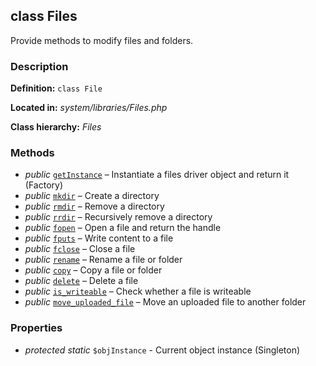 
class Files
-----------

Provide methods to modify files and folders.


### Description ###

**Definition:** `class File`

**Located in:** *system/libraries/Files.php*

**Class hierarchy:** *Files*


### Methods ###

- *public* [`getInstance`](Files/getInstance.md) – Instantiate a files driver object and return it (Factory)
- *public* [`mkdir`](Files/mkdir.md) – Create a directory
- *public* [`rmdir`](Files/rmdir.md) – Remove a directory
- *public* [`rrdir`](Files/rrdir.md) – Recursively remove a directory
- *public* [`fopen`](Files/fopen.md) – Open a file and return the handle
- *public* [`fputs`](Files/fputs.md) – Write content to a file
- *public* [`fclose`](Files/fclose.md) – Close a file
- *public* [`rename`](Files/rename.md) – Rename a file or folder
- *public* [`copy`](Files/copy.md) – Copy a file or folder
- *public* [`delete`](Files/delete.md) – Delete a file
- *public* [`is_writeable`](Files/is_writeable.md) – Check whether a file is writeable
- *public* [`move_uploaded_file`](Files/move_uploaded_file.md) – Move an uploaded file to another folder


### Properties ###

- *protected static* `$objInstance` - Current object instance (Singleton)
